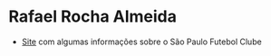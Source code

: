 # Rafael Rocha Almeida
- [Site](meusitedosaopaulo.netlify.app) com algumas informações sobre o São Paulo Futebol Clube